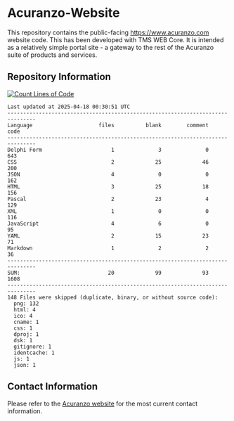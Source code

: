 # Acuranzo-Website
This repository contains the public-facing https://www.acuranzo.com website code. This has been developed with TMS WEB Core. It is intended as a relatively simple portal site - a gateway to the rest of the Acuranzo suite of products and services. 

## Repository Information
[![Count Lines of Code](https://github.com/lanboss-ltd/Acuranzo-Website/actions/workflows/main.yml/badge.svg)](https://github.com/lanboss-ltd/Acuranzo-Website/actions/workflows/main.yml)
<!--CLOC-START -->
```
Last updated at 2025-04-18 00:30:51 UTC
-------------------------------------------------------------------------------
Language                     files          blank        comment           code
-------------------------------------------------------------------------------
Delphi Form                      1              3              0            643
CSS                              2             25             46            200
JSON                             4              0              0            162
HTML                             3             25             18            156
Pascal                           2             23              4            129
XML                              1              0              0            116
JavaScript                       4              6              0             95
YAML                             2             15             23             71
Markdown                         1              2              2             36
-------------------------------------------------------------------------------
SUM:                            20             99             93           1608
-------------------------------------------------------------------------------
148 Files were skipped (duplicate, binary, or without source code):
  png: 132
  html: 4
  ico: 4
  cname: 1
  css: 1
  dproj: 1
  dsk: 1
  gitignore: 1
  identcache: 1
  js: 1
  json: 1
```
<!--CLOC-END-->

## Contact Information
Please refer to the [Acuranzo website](https://www.acuranzo.com) for the most current contact information.
